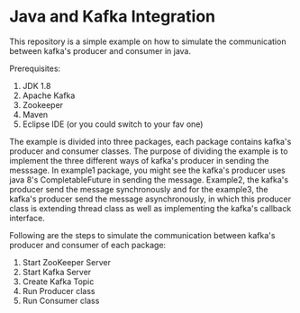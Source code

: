 # Java and Kafka Integration

This repository is a simple example on how to simulate the communication between kafka's producer and consumer in java.

Prerequisites:
1. JDK 1.8
2. Apache Kafka
3. Zookeeper
4. Maven
5. Eclipse IDE (or you could switch to your fav one)

The example is divided into three packages, each package contains kafka's producer and consumer classes.
The purpose of dividing the example is to implement the three different ways of kafka's producer in sending the messsage.
In example1 package, you might see the kafka's producer uses java 8's CompletableFuture in sending the message.
Example2, the kafka's producer send the message synchronously and for the example3, the kafka's producer send the message 
asynchronously, in which this producer class is extending thread class as well as implementing the kafka's callback interface. 
	
Following are the steps to simulate the communication between kafka's producer and consumer of each package:
1. Start ZooKeeper Server
2. Start Kafka Server
3. Create Kafka Topic
3. Run Producer class
4. Run Consumer class